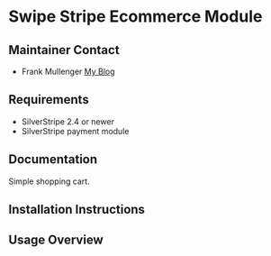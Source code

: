 Swipe Stripe Ecommerce Module
=============================

Maintainer Contact
------------------
* Frank Mullenger [My Blog](http://deadlytechnology.com)

Requirements
------------
* SilverStripe 2.4 or newer
* SilverStripe payment module

Documentation
-------------
Simple shopping cart.

Installation Instructions
-------------------------

Usage Overview
--------------


